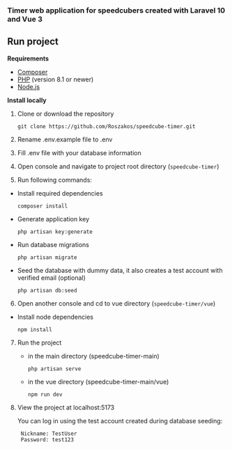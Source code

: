 ### Timer web application for speedcubers created with Laravel 10 and Vue 3

## Run project

**Requirements**
- [Composer](https://getcomposer.org/download/)
- [PHP](https://www.php.net/downloads.php) (version 8.1 or newer)
- [Node.js](https://nodejs.org/en)

**Install locally**
1. Clone or download the repository

   `git clone https://github.com/Roszakos/speedcube-timer.git`
2. Rename .env.example file to .env
3. Fill .env file with your database information
4. Open console and navigate to project root directory (`speedcube-timer`)
5. Run following commands:

 - Install required dependencies
   
    `composer install`

 - Generate application key
   
    `php artisan key:generate`

 - Run database migrations
   
    `php artisan migrate`

- Seed the database with dummy data, it also creates a test account with verified email (optional)
  
    `php artisan db:seed`

6. Open another console and cd to vue directory (`speedcube-timer/vue`)
 
 - Install node dependencies
   
    `npm install`

7. Run the project
   - in the main directory (speedcube-timer-main)
     
     `php artisan serve`
   - in the vue directory (speedcube-timer-main/vue)
     
     `npm run dev`
8. View the project at localhost:5173

   You can log in using the test account created during database seeding:
   ```
    Nickname: TestUser
    Password: test123
   ```
